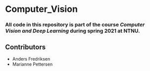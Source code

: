 # Computer_Vision

### All code in this repository is part of the course *Computer Vision and Deep Learning* during spring 2021 at NTNU. ###

## Contributors ##

- Anders Fredriksen
- Marianne Pettersen
